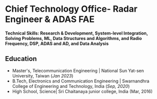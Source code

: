 # Chief Technology Office- Radar Engineer & ADAS FAE
#### Technical Skills: Research & Development, System-level Integration, Solving Problems, ML, Data Structures and Algorithms, and Radio Frequency, DSP, ADAS and AD, and Data Analysis

## Education
- Master's, Telecommunication Engineering | National Sun Yat-sen University, Taiwan (_Jan 2023_)
- B.Tech,  Electronics and Communication Engineering | Swarnandhra College of Engineering and Technology, India (_Sep, 2020_)
- High School, Science| Sri Chaitanaya junior college, India (Mar, 2016)
